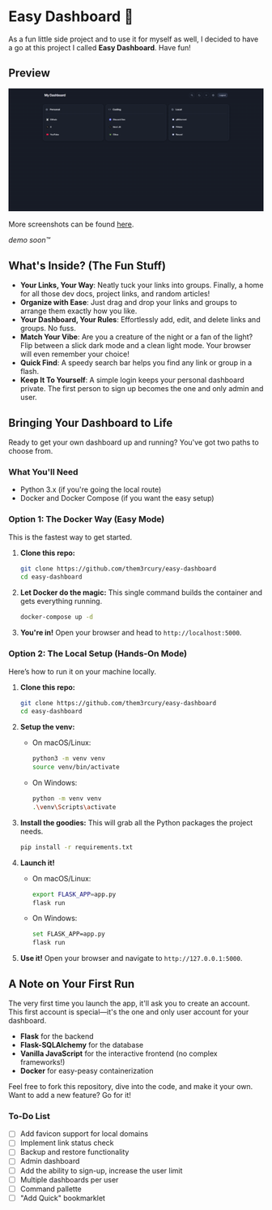 # Easy Dashboard 🚀

As a fun little side project and to use it for myself as well, I decided to have a go at this project I called **Easy Dashboard**.
Have fun!

## Preview

![Dashboard Preview](https://raw.githubusercontent.com/them3rcury/easy-dashboard/refs/heads/main/screenshots/preview3.png)

More screenshots can be found [here](https://github.com/them3rcury/easy-dashboard/tree/main/screenshots).

*demo soon™*

## What's Inside? (The Fun Stuff)

* **Your Links, Your Way**: Neatly tuck your links into groups. Finally, a home for all those dev docs, project links, and random articles!
* **Organize with Ease**: Just drag and drop your links and groups to arrange them exactly how you like.
* **Your Dashboard, Your Rules**: Effortlessly add, edit, and delete links and groups. No fuss.
* **Match Your Vibe**: Are you a creature of the night or a fan of the light? Flip between a slick dark mode and a clean light mode. Your browser will even remember your choice!
* **Quick Find**: A speedy search bar helps you find any link or group in a flash.
* **Keep It To Yourself**: A simple login keeps your personal dashboard private. The first person to sign up becomes the one and only admin and user.

## Bringing Your Dashboard to Life

Ready to get your own dashboard up and running? You've got two paths to choose from.

### What You'll Need

* Python 3.x (if you're going the local route)
* Docker and Docker Compose (if you want the easy setup)

### Option 1: The Docker Way (Easy Mode)

This is the fastest way to get started.

1.  **Clone this repo:**
    ```sh
    git clone https://github.com/them3rcury/easy-dashboard
    cd easy-dashboard
    ```

2.  **Let Docker do the magic:**
    This single command builds the container and gets everything running.
    ```sh
    docker-compose up -d
    ```

3.  **You're in!**
    Open your browser and head to `http://localhost:5000`.

### Option 2: The Local Setup (Hands-On Mode)

Here’s how to run it on your machine locally.

1.  **Clone this repo:**
    ```sh
    git clone https://github.com/them3rcury/easy-dashboard
    cd easy-dashboard
    ```

2.  **Setup the venv:**
    * On macOS/Linux:
        ```sh
        python3 -m venv venv
        source venv/bin/activate
        ```
    * On Windows:
        ```sh
        python -m venv venv
        .\venv\Scripts\activate
        ```

3.  **Install the goodies:**
    This will grab all the Python packages the project needs.
    ```sh
    pip install -r requirements.txt
    ```

4.  **Launch it!**
    * On macOS/Linux:
        ```sh
        export FLASK_APP=app.py
        flask run
        ```
    * On Windows:
        ```sh
        set FLASK_APP=app.py
        flask run
        ```

5.  **Use it!**
    Open your browser and navigate to `http://127.0.0.1:5000`.

## A Note on Your First Run

The very first time you launch the app, it'll ask you to create an account. This first account is special—it's the one and only user account for your dashboard.

* **Flask** for the backend
* **Flask-SQLAlchemy** for the database
* **Vanilla JavaScript** for the interactive frontend (no complex frameworks!)
* **Docker** for easy-peasy containerization

Feel free to fork this repository, dive into the code, and make it your own. Want to add a new feature? Go for it!

### To-Do List
- [ ] Add favicon support for local domains
- [ ] Implement link status check
- [ ] Backup and restore functionality
- [ ] Admin dashboard
- [ ] Add the ability to sign-up, increase the user limit
- [ ] Multiple dashboards per user
- [ ] Command pallette
- [ ] "Add Quick" bookmarklet
